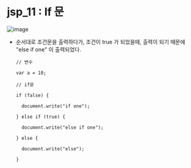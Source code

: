 # jsp_11 : If 문

![image](https://user-images.githubusercontent.com/37132897/158112287-39a83f90-d502-4cf8-b402-8ab5645d8e50.png)
- 순서대로 조건문을 출력하다가, 조건이 true 가 되었을때, 출력이 되기 때문에 "else if one" 이 출력되었다. 

      // 변수
      
      var a = 10;
      
      // if문
      
      if (false) {
      
        document.write("if one");
        
      } else if (true) {
      
        document.write("else if one");
        
      } else {
      
        document.write("else");
        
      }
